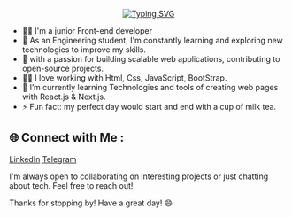   <p align="center">
 <a href="https://git.io/typing-svg"><img src="https://readme-typing-svg.demolab.com?font=Fira+Code&size=22&pause=1000&color=F76CDD&width=435&lines=Welcome+to+Hams+Tamer's+Profile!;Always+Learning+New+Things" alt="Typing SVG" /></a>
</p> 

- 👩‍💻 I'm a junior Front-end developer
- 💯 As an Engineering student, I'm constantly learning and exploring new technologies to improve my skills.
- 🚀 with a passion for building scalable web applications, contributing to open-source projects.
- 👩‍💻 I love working with Html, Css, JavaScript, BootStrap.
- 🌱 I’m currently learning Technologies and tools of creating web pages with React.js & Next.js.
- ⚡ Fun fact:  my perfect day would start and end with a cup of milk tea.

##  🌐 Connect with Me :
[LinkedIn](https://www.linkedin.com/in/hams-tamer-a19a3b241) 
[Telegram](https://www.telegram/t.me/hamsstamer)

I'm always open to collaborating on interesting projects or just chatting about tech. Feel free to reach out!


Thanks for stopping by! Have a great day! 😄
